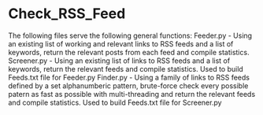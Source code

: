 # Check_RSS_Feed

The following files serve the following general functions:
Feeder.py - Using an existing list of working and relevant links to RSS feeds and a list of keywords, return the relevant posts from each feed and compile statistics.
Screener.py - Using an existing list of links to RSS feeds and a list of keywords, return the relevant feeds and compile statistics. Used to build Feeds.txt file for Feeder.py
Finder.py - Using a family of links to RSS feeds defined by a set alphanumberic pattern,  brute-force check every possible patern as fast as possible with multi-threading and return the relevant feeds and compile statistics. Used to build Feeds.txt file for Screener.py

